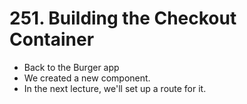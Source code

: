 # 251. Building the Checkout Container
- Back to the Burger app
- We created a new component.  
- In the next lecture, we'll set up a route for it. 